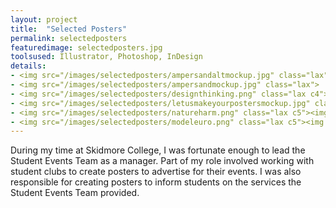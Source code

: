 ```yaml
---
layout: project
title:  "Selected Posters"
permalink: selectedposters
featuredimage: selectedposters.jpg
toolsused: Illustrator, Photoshop, InDesign
details:
- <img src="/images/selectedposters/ampersandaltmockup.jpg" class="lax">
- <img src="/images/selectedposters/ampersandmockup.jpg" class="lax">
- <img src="/images/selectedposters/designthinking.png" class="lax c4">test<img src="/images/selectedposters/harvestdinner.jpg" class="lax c4">
- <img src="/images/selectedposters/letusmakeyourpostersmockup.jpg" class="lax">
- <img src="/images/selectedposters/natureharm.png" class="lax c5"><img src="/images/selectedposters/natureharmcloseup.png" class="lax c5">
- <img src="/images/selectedposters/modeleuro.png" class="lax c5"><img src="/images/selectedposters/ottermclovins.jpg" class="lax c5">
---
```

During my time at Skidmore College, I was fortunate enough to lead the Student Events Team as a manager. Part of my role involved working with student clubs to create posters to advertise for their events. I was also responsible for creating posters to inform students on the services the Student Events Team provided. 